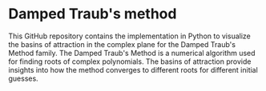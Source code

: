 # Damped Traub's method

This GitHub repository contains the implementation in Python to visualize the basins of attraction in the complex plane for the Damped Traub's Method family. The Damped Traub's Method is a numerical algorithm used for finding roots of complex polynomials. The basins of attraction provide insights into how the method converges to different roots for different initial guesses.
